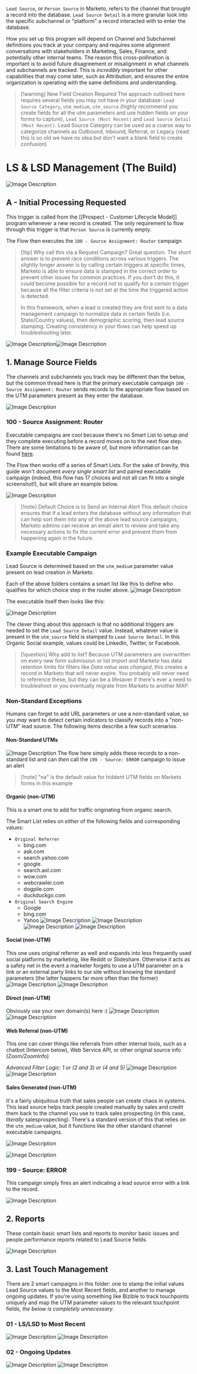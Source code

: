 `Lead Source`, or `Person Source` in Marketo, refers to the channel that brought a record into the database. `Lead Source Detail` is a more granular look into the specific subchannel or "platform" a record interacted with to enter the database.

How you set up this program will depend on Channel and Subchannel definitions you track at your company and requires some alignment conversations with stakeholders in Marketing, Sales, Finance, and potentially other internal teams. The reason this cross-pollination is important is to avoid future disagreement or misalignment in what channels and subchannels are tracked. This is *incredibly* important for other capabilities that may come later, such as Attribution, and ensures the entire organization is operating with the same definitions and understanding.

>[!warning] New Field Creation Required
>The approach outlined here requires several fields you may not have in your database: `Lead Source Category`, `utm_medium`, `utm_source` (highly recommend you create fields for all the utm parameters and use hidden fields on your forms to capture), `Lead Source (Most Recent)` and `Lead Source Detail (Most Recent)`. Lead Source Category can be used as a coarse way to categorize channels as Outbound, Inbound, Referral, or Legacy (read: this is so old we have no idea but don't want a blank field to create confusion) 

# LS & LSD Management (The Build)
![Image Description](https://raw.githubusercontent.com/themojoejoejoe/obsidian-vault/main/z.Images/Pasted%2520image%252020240222105506.png%257C400)
## A - Initial Processing Requested
This trigger is called from the [[Prospect - Customer Lifecycle Model]] program whenever a new record is created. The only requirement to flow through this trigger is that `Person Source` is currently empty.

The Flow then executes the `100 - Source Assignment: Router` campaign

> [!tip] Why call this via a Request Campaign?
> Great question. The short answer is to prevent race conditions across various triggers. The slightly longer answer is by calling certain triggers at specific times, Marketo is able to ensure data is stamped in the correct order to prevent other issues for common practices. If you don't do this, it *could* become possible for a record not to qualify for a certain trigger because all the filter criteria is not set at the time the triggered action is detected.
> 
> In this framework, when a lead is created they are first sent to a data management campaign to normalize data in certain fields (i.e. State/Country values), then demographic scoring, then lead source stamping. Creating consistency in your flows can help speed up troubleshooting later.

![Image Description](https://raw.githubusercontent.com/themojoejoejoe/obsidian-vault/main/z.Images/%252Fthemojoejoejoe%252Fobsidian-vault%252Fmain%252Fz.Images%252FPasted%252520image%25252020240222105659.png)![Image Description](https://raw.githubusercontent.com/themojoejoejoe/obsidian-vault/main/z.Images/%252Fthemojoejoejoe%252Fobsidian-vault%252Fmain%252Fz.Images%252FPasted%252520image%25252020240222110641.png)
## 1. Manage Source Fields
The channels and subchannels you track may be different than the below, but the common thread here is that the primary executable campaign `100 - Source Assignment: Router` sends records to the appropriate flow based on the UTM parameters present as they enter the database.

![Image Description](https://raw.githubusercontent.com/themojoejoejoe/obsidian-vault/main/z.Images/Pasted%2520image%252020240222110927.png%257C400)

### 100 - Source Assignment: Router
Executable campaigns are cool because there's no Smart List to setup *and* they complete executing before a record moves on to the next flow step. There are some limitations to be aware of, but more information can be found [here](https://experienceleague.adobe.com/docs/marketo/using/product-docs/core-marketo-concepts/smart-campaigns/flow-actions/execute-campaign.html?lang=en).

The Flow then works off a series of Smart Lists. For the sake of brevity, this guide won't document *every single smart list* and paired executable campaign (indeed, this flow has 17 choices and not all can fit into a single screenshot!), but will share an example below.

![Image Description](https://raw.githubusercontent.com/themojoejoejoe/obsidian-vault/main/z.Images/%252Fthemojoejoejoe%252Fobsidian-vault%252Fmain%252Fz.Images%252FPasted%252520image%25252020240222112047.png)

>[!note] Default Choice is to Send an Internal Alert
>This default choice ensures that if a lead enters the database without any information that can help sort them into any of the above lead source campaigns, Marketo admins can receive an email alert to review and take any necessary actions to fix the current error and prevent them from happening again in the future.

### Example Executable Campaign
Lead Source is determined based on the `utm_medium` parameter value present on lead creation in Marketo. 

Each of the above folders contains a smart list like this to define who qualifies for which choice step in the router above.
![Image Description](https://raw.githubusercontent.com/themojoejoejoe/obsidian-vault/main/z.Images/%252Fthemojoejoejoe%252Fobsidian-vault%252Fmain%252Fz.Images%252FPasted%252520image%25252020240222112417.png)

The executable itself then looks like this:

![Image Description](https://raw.githubusercontent.com/themojoejoejoe/obsidian-vault/main/z.Images/%252Fthemojoejoejoe%252Fobsidian-vault%252Fmain%252Fz.Images%252FPasted%252520image%25252020240222112523.png)

The clever thing about this approach is that no additional triggers are needed to set the `Lead Source Detail` value. Instead, whatever value is present in the `utm_source` field is stamped to `Lead Source Detail`. In this Organic Social example, values could be LinkedIn, Twitter, or Facebook.

>[!question] Why add to list?
>Because UTM parameters are overwritten on every new form submission or list import *and* Marketo has data retention limits for filters like *Data value was changed*, this creates a record in Marketo that will never expire. You probably will never need to reference these, but they can be a lifesaver if there's ever a need to troubleshoot or you eventually migrate from Marketo to another MAP.


### Non-Standard Exceptions
Humans can forget to add URL parameters or use a non-standard value, so you *may* want to detect certain indicators to classify records into a "non-UTM" lead source. The following items describe a few such scenarios.

#### Non-Standard UTMs
![Image Description](https://raw.githubusercontent.com/themojoejoejoe/obsidian-vault/main/z.Images/%252Fthemojoejoejoe%252Fobsidian-vault%252Fmain%252Fz.Images%252FPasted%252520image%25252020240222114230.png)
The flow here simply adds these records to a non-standard list and can *then* call the `199 - Source: ERROR` campaign to issue an alert

>[!note] "na" is the default value for hiddent UTM fields on Marketo forms in this example

#### Organic (non-UTM)
This is a smart one to add for traffic originating from organic search.

The Smart List relies on *either* of the following fields and corresponding values:
* `Original Referrer`
	* bing.com
	* ask.com
	* search.yahoo.com
	* google.
	* search.aol.com
	* wow.com
	* webcrawler.com
	* dogpile.com
	* duckduckgo.com
* `Original Search Engine`
	* Google
	* bing.com
	* Yahoo
![Image Description](https://raw.githubusercontent.com/themojoejoejoe/obsidian-vault/main/z.Images/%252Fthemojoejoejoe%252Fobsidian-vault%252Fmain%252Fz.Images%252FPasted%252520image%25252020240222114458.png)
![Image Description](https://raw.githubusercontent.com/themojoejoejoe/obsidian-vault/main/z.Images/%252Fthemojoejoejoe%252Fobsidian-vault%252Fmain%252Fz.Images%252FPasted%252520image%25252020240222114926.png)
![Image Description](https://raw.githubusercontent.com/themojoejoejoe/obsidian-vault/main/z.Images/%252Fthemojoejoejoe%252Fobsidian-vault%252Fmain%252Fz.Images%252FPasted%252520image%25252020240222114946.png)
![Image Description](https://raw.githubusercontent.com/themojoejoejoe/obsidian-vault/main/z.Images/%252Fthemojoejoejoe%252Fobsidian-vault%252Fmain%252Fz.Images%252FPasted%252520image%25252020240222114959.png)


#### Social (non-UTM)
This one uses original referrer as well and expands into less frequently used social platforms by marketing, like Reddit or Slideshare. Otherwise it acts as a safety net in the event a marketer forgets to use a UTM parameter on a link *or* an external party links to our site without knowing the standard parameters (the latter happens far more often than the former)
![Image Description](https://raw.githubusercontent.com/themojoejoejoe/obsidian-vault/main/z.Images/%252Fthemojoejoejoe%252Fobsidian-vault%252Fmain%252Fz.Images%252FPasted%252520image%25252020240222115056.png)
![Image Description](https://raw.githubusercontent.com/themojoejoejoe/obsidian-vault/main/z.Images/%252Fthemojoejoejoe%252Fobsidian-vault%252Fmain%252Fz.Images%252FPasted%252520image%25252020240222115125.png)
#### Direct (non-UTM)
Obviously use your own domain(s) here :) 
![Image Description](https://raw.githubusercontent.com/themojoejoejoe/obsidian-vault/main/z.Images/%252Fthemojoejoejoe%252Fobsidian-vault%252Fmain%252Fz.Images%252FPasted%252520image%25252020240222115639.png)
![Image Description](https://raw.githubusercontent.com/themojoejoejoe/obsidian-vault/main/z.Images/%252Fthemojoejoejoe%252Fobsidian-vault%252Fmain%252Fz.Images%252FPasted%252520image%25252020240222115713.png)
#### Web Referral (non-UTM)
This one can cover things like referrals from other internal tools, such as a chatbot (Intercom below), Web Service API, or other original source info (Zoom/ZoomInfo)

*Advanced Filter Logic: 1 or (2 and 3) or (4 and 5)*
![Image Description](https://raw.githubusercontent.com/themojoejoejoe/obsidian-vault/main/z.Images/%252Fthemojoejoejoe%252Fobsidian-vault%252Fmain%252Fz.Images%252FPasted%252520image%25252020240222115735.png)
![Image Description](https://raw.githubusercontent.com/themojoejoejoe/obsidian-vault/main/z.Images/%252Fthemojoejoejoe%252Fobsidian-vault%252Fmain%252Fz.Images%252FPasted%252520image%25252020240222115901.png)

#### Sales Generated (non-UTM)
It's a fairly ubiquitous truth that sales people can create chaos in systems. This lead source helps track people created manually by sales and credit them back to the channel you use to track sales prospecting (in this case, *literally* salesprospecting). There's a standard version of this that relies on the `utm_medium` value, but it functions like the other standard channel executable campaigns.

![Image Description](https://raw.githubusercontent.com/themojoejoejoe/obsidian-vault/main/z.Images/%252Fthemojoejoejoe%252Fobsidian-vault%252Fmain%252Fz.Images%252FPasted%252520image%25252020240222115946.png)

![Image Description](https://raw.githubusercontent.com/themojoejoejoe/obsidian-vault/main/z.Images/%252Fthemojoejoejoe%252Fobsidian-vault%252Fmain%252Fz.Images%252FPasted%252520image%25252020240222120005.png)

### 199 - Source: ERROR

This campaign simply fires an alert indicating a lead source error with a link to the record.

![Image Description](https://raw.githubusercontent.com/themojoejoejoe/obsidian-vault/main/z.Images/%252Fthemojoejoejoe%252Fobsidian-vault%252Fmain%252Fz.Images%252FPasted%252520image%25252020240222124950.png)

## 2. Reports
These contain basic smart lists and reports to monitor basic issues and people performance reports related to Lead Source fields.

![Image Description](https://raw.githubusercontent.com/themojoejoejoe/obsidian-vault/main/z.Images/Pasted%2520image%252020240222125148.png%257C300)
## 3. Last Touch Management
There are 2 smart campaigns in this folder: one to stamp the initial values Lead Source values to the Most Recent fields, and another to manage ongoing updates. If you're using something like Bizible to track touchpoints uniquely and map the UTM parameter values to the relevant touchpoint fields, *the below is completely unnecessary*. 

### 01 - LS/LSD to Most Recent
![Image Description](https://raw.githubusercontent.com/themojoejoejoe/obsidian-vault/main/z.Images/%252Fthemojoejoejoe%252Fobsidian-vault%252Fmain%252Fz.Images%252FPasted%252520image%25252020240222125345.png)
![Image Description](https://raw.githubusercontent.com/themojoejoejoe/obsidian-vault/main/z.Images/%252Fthemojoejoejoe%252Fobsidian-vault%252Fmain%252Fz.Images%252FPasted%252520image%25252020240222125358.png)
### 02 - Ongoing Updates
![Image Description](https://raw.githubusercontent.com/themojoejoejoe/obsidian-vault/main/z.Images/%252Fthemojoejoejoe%252Fobsidian-vault%252Fmain%252Fz.Images%252FPasted%252520image%25252020240222125435.png)
![Image Description](https://raw.githubusercontent.com/themojoejoejoe/obsidian-vault/main/z.Images/%252Fthemojoejoejoe%252Fobsidian-vault%252Fmain%252Fz.Images%252FPasted%252520image%25252020240222125501.png)
